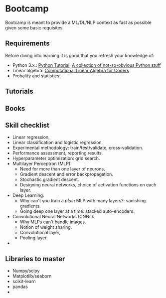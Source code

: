 # Bootcamp

Bootcamp is meant to provide a ML/DL/NLP context as fast as possible given some basic requisites.

## Requirements

Before diving into learning it is good that you refresh your knowledge of:

* Python 3.x.: [Python Tutorial](https://nbviewer.jupyter.org/github/lmarti/machine-learning/blob/master/00.%20Python%20Tutorial.ipynb), [A collection of not-so-obvious Python stuff](https://nbviewer.jupyter.org/github/lmarti/machine-learning/blob/master/00.%20Python%20Tutorial.ipynb)
* Linear algebra: [Computational Linear Algebra for Coders](https://github.com/fastai/numerical-linear-algebra)
* Probality and statistics:

## Tutorials



## Books


## Skill checklist

* Linear regression, 
* Linear classification and logistic regression.
* Experimental methodology: train/test/validate, cross-validation.
* Performance assessment, reporting results.
* Hyperparameter optimization: grid search.
* Multilayer Perceptron (MLP): 
	* Need for more than one layer of neurons.
	* Gradient descent and error backpropagation.
	* Stochastic gradient descent.
	* Designing neural networks, choice of activation functions on each layer.
* Deep Learning:
	*  Why can't you train a *plain* MLP with many layers?: vanishing gradients.
	*  Going deep one layer at a time: stacked auto-encoders.
* Convolutional Neural Networks (CNNs):
	* 	Why MLPs can't handle images.
	*  Notion of weight sharing.
	*  Convolutional layer,
	*  Pooling layer.
* 


## Libraries to master

* Numpy/scipy
* Matplotlib/seaborn
* scikit-learn
* pandas
* 


